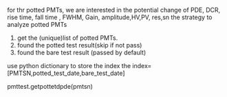 for thr potted PMTs, we are interested in the potential change of PDE, DCR, rise time, fall time , FWHM, Gain, amplitude,HV,PV, res,sn
the strategy to analyze potted PMTs

1. get the (unique)list of potted PMTs.
2. found the potted test result(skip if not pass)
3. found the bare test result  (passed by default)


use python dictionary to store the index
the index= [PMTSN,potted_test_date,bare_test_date]

pmttest.getpottetdpde(pmtsn)


